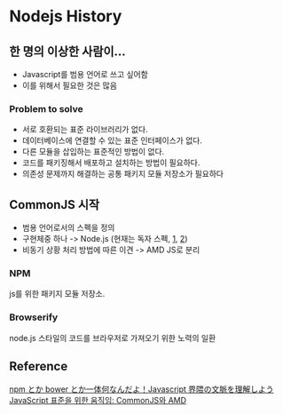 # Nodejs History
## 한 명의 이상한 사람이...
* Javascript를 범용 언어로 쓰고 싶어함
* 이를 위해서 필요한 것은 많음

### Problem to solve
* 서로 호환되는 표준 라이브러리가 없다.
* 데이터베이스에 연결할 수 있는 표준 인터페이스가 없다.
* 다른 모듈을 삽입하는 표준적인 방법이 없다.
* 코드를 패키징해서 배포하고 설치하는 방법이 필요하다.
* 의존성 문제까지 해결하는 공통 패키지 모듈 저장소가 필요하다

## CommonJS 시작
* 범용 언어로서의 스펙을 정의
* 구현체중 하나 -> Node.js (현재는 독자 스펙, [1](https://www.reddit.com/r/node/comments/h1m2o/i_am_ryan_dahl_creator_of_nodejs_ama/c1rxntv), [2](https://github.com/nodejs/node-v0.x-archive/issues/5132#issuecomment-15432598))
* 비동기 상황 처리 방법에 따른 이견 -> AMD JS로 분리

### NPM
js를 위한 패키지 모듈 저장소.

### Browserify
node.js 스타일의 코드를 브라우저로 가져오기 위한 노력의 일환

## Reference
[npm とか bower とか一体何なんだよ！Javascript 界隈の文脈を理解しよう](http://qiita.com/megane42/items/2ab6ffd866c3f2fda066)
[JavaScript 표준을 위한 움직임: CommonJS와 AMD](http://d2.naver.com/helloworld/12864)